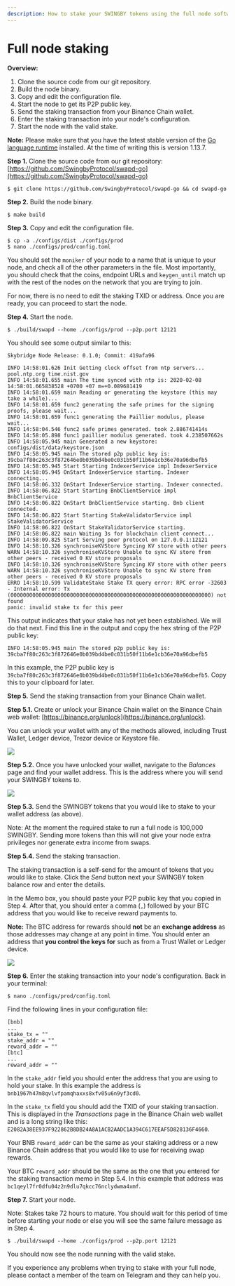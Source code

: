 ```yaml
---
description: How to stake your SWINGBY tokens using the full node software
---
```


# Full node staking

**Overview:**

1. Clone the source code from our git repository.
2. Build the node binary.
3. Copy and edit the configuration file.
4. Start the node to get its P2P public key.
5. Send the staking transaction from your Binance Chain wallet.
6. Enter the staking transaction into your node's configuration.
7. Start the node with the valid stake.

**Note:** Please make sure that you have the latest stable version of the [Go language runtime](https://golang.org/dl) installed. At the time of writing this is version 1.13.7.

**Step 1.** Clone the source code from our git repository: [https://github.com/SwingbyProtocol/swapd-go](https://github.com/SwingbyProtocol/swapd-go)

```text
$ git clone https://github.com/SwingbyProtocol/swapd-go && cd swapd-go
```

**Step 2.** Build the node binary.

```text
$ make build
```

**Step 3.** Copy and edit the configuration file.

```text
$ cp -a ./configs/dist ./configs/prod
$ nano ./configs/prod/config.toml
```

You should set the `moniker` of your node to a name that is unique to your node, and check all of the other parameters in the file. Most importantly, you should check that the coins, endpoint URLs and `keygen_until` match up with the rest of the nodes on the network that you are trying to join.

For now, there is no need to edit the staking TXID or address. Once you are ready, you can proceed to start the node.

**Step 4.** Start the node.

```text
$ ./build/swapd --home ./configs/prod --p2p.port 12121
```

You should see some output similar to this:

```text
Skybridge Node Release: 0.1.0; Commit: 419afa96

INFO 14:58:01.626 Init Getting clock offset from ntp servers... pool.ntp.org time.nist.gov
INFO 14:58:01.655 main The time synced with ntp is: 2020-02-08 14:58:01.665838528 +0700 +07 m=+0.089681419
INFO 14:58:01.659 main Reading or generating the keystore (this may take a while)...
INFO 14:58:01.659 func2 generating the safe primes for the signing proofs, please wait...
INFO 14:58:01.659 func1 generating the Paillier modulus, please wait...
INFO 14:58:04.546 func2 safe primes generated. took 2.886741414s
INFO 14:58:05.898 func1 paillier modulus generated. took 4.238507662s
INFO 14:58:05.945 main Generated a new keystore: configs/dist/data/keystore.json
INFO 14:58:05.945 main The stored p2p public key is: 39cba7f80c263c3f872646e0b039bd4be0c031b50f11b6e1cb36e70a96dbefb5
INFO 14:58:05.945 Start Starting IndexerService impl IndexerService
INFO 14:58:05.945 OnStart IndexerService starting. Indexer connecting...
INFO 14:58:06.332 OnStart IndexerService starting. Indexer connected.
INFO 14:58:06.822 Start Starting BnbClientService impl BnbClientService
INFO 14:58:06.822 OnStart BnbClientService starting. Bnb client connected.
INFO 14:58:06.822 Start Starting StakeValidatorService impl StakeValidatorService
INFO 14:58:06.822 OnStart StakeValidatorService starting.
INFO 14:58:06.822 main Waiting 3s for blockchain client connect...
INFO 14:58:09.825 Start Serving peer protocol on 127.0.0.1:12121
INFO 14:58:10.326 synchroniseKVStore Syncing KV store with other peers
WARN 14:58:10.326 synchroniseKVStore Unable to sync KV store from other peers - received 0 KV store proposals
INFO 14:58:10.326 synchroniseKVStore Syncing KV store with other peers
WARN 14:58:10.326 synchroniseKVStore Unable to sync KV store from other peers - received 0 KV store proposals
ERRO 14:58:10.599 ValidateStake Stake TX query error: RPC error -32603 - Internal error: Tx (0000000000000000000000000000000000000000000000000000000000000000) not found
panic: invalid stake tx for this peer
```

This output indicates that your stake has not yet been established. We will do that next. Find this line in the output and copy the hex string of the P2P public key:

```text
INFO 14:58:05.945 main The stored p2p public key is: 39cba7f80c263c3f872646e0b039bd4be0c031b50f11b6e1cb36e70a96dbefb5
```

In this example, the P2P public key is `39cba7f80c263c3f872646e0b039bd4be0c031b50f11b6e1cb36e70a96dbefb5`. Copy this to your clipboard for later.

**Step 5.** Send the staking transaction from your Binance Chain wallet.

**Step 5.1.** Create or unlock your Binance Chain wallet on the Binance Chain web wallet: [https://binance.org/unlock](https://binance.org/unlock).

You can unlock your wallet with any of the methods allowed, including Trust Wallet, Ledger device, Trezor device or Keystore file.

![](../../.gitbook/assets/screenshot-2020-02-08-at-15.02.22.png)

**Step 5.2.** Once you have unlocked your wallet, navigate to the _Balances_ page and find your wallet address. This is the address where you will send your SWINGBY tokens to.

![](../../.gitbook/assets/screenshot-2020-02-08-at-15.04.24.png)

**Step 5.3.** Send the SWINGBY tokens that you would like to stake to your wallet address \(as above\).

Note: At the moment the required stake to run a full node is 100,000 SWINGBY. Sending more tokens than this will not give your node extra privileges nor generate extra income from swaps.

**Step 5.4.** Send the staking transaction.

The staking transaction is a self-send for the amount of tokens that you would like to stake. Click the _Send_ button next your SWINGBY token balance row and enter the details.

In the Memo box, you should paste your P2P public key that you copied in Step 4. After that, you should enter a comma \(`,`\) followed by your BTC address that you would like to receive reward payments to.

**Note:** The BTC address for rewards should **not** be an **exchange address** as those addresses may change at any point in time. You should enter an address that **you control the keys for** such as from a Trust Wallet or Ledger device.

![](../../.gitbook/assets/screenshot-2020-02-08-at-15.11.48.png)

**Step 6.** Enter the staking transaction into your node's configuration. Back in your terminal:

```text
$ nano ./configs/prod/config.toml
```

Find the following lines in your configuration file:

```text
[bnb]
...
stake_tx = ""
stake_addr = ""
reward_addr = ""
[btc]
...
reward_addr = ""
```

In the `stake_addr` field you should enter the address that you are using to hold your stake. In this example the address is `bnb1967h47m8qvlvfpamqhaxxs8xfv05u6n9yf3cd0`.

In the `stake_tx` field you should add the TXID of your staking transaction. This is displayed in the _Transactions_ page in the Binance Chain web wallet and is a long string like this: `E2082A38EE937F922862B8DB24A8A1ACB2AADC1A394C617EEAF5D828136F4660`.

Your BNB `reward_addr` can be the same as your staking address or a new Binance Chain address that you would like to use for receiving swap rewards.

Your BTC `reward_addr` should be the same as the one that you entered for the staking transaction memo in Step 5.4. In this example that address was `bc1qeyl7fr0dfu04z2n9dlu7qkcc76nclydwma4xmf`.

**Step 7.** Start your node.

Note: Stakes take 72 hours to mature. You should wait for this period of time before starting your node or else you will see the same failure message as in Step 4.

```text
$ ./build/swapd --home ./configs/prod --p2p.port 12121
```

You should now see the node running with the valid stake.

If you experience any problems when trying to stake with your full node, please contact a member of the team on Telegram and they can help you.

